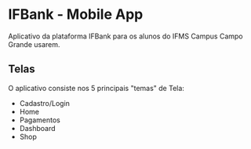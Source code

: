 # IFBank - Mobile App
Aplicativo da plataforma IFBank para os alunos do IFMS Campus Campo Grande usarem.

## Telas
O aplicativo consiste nos 5 principais "temas" de Tela:
- Cadastro/Login
- Home
- Pagamentos
- Dashboard
- Shop

